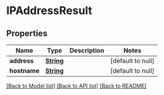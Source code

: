 # IPAddressResult
## Properties

Name | Type | Description | Notes
------------ | ------------- | ------------- | -------------
**address** | [**String**](string.md) |  | [default to null]
**hostname** | [**String**](string.md) |  | [default to null]

[[Back to Model list]](../README.md#documentation-for-models) [[Back to API list]](../README.md#documentation-for-api-endpoints) [[Back to README]](../README.md)

